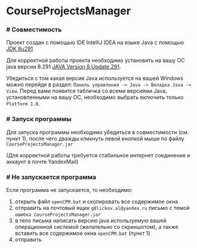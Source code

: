 # CourseProjectsManager

### # Совместимость

Проект создан с помощью IDE IntelliJ IDEA на языке Java с помощью 
[JDK 8u291](https://www.oracle.com/java/technologies/javase/javase-jdk8-downloads.html)

Для корректной работы проекта необходимо установить на вашу ОС java версии 8.291
[JAVA Version 8 Update 291](https://www.java.com/download/ie_manual.jsp).

Убедиться с том какая версия Java используется на вашей Windows можно перейдя в раздел:
`Панель управления -> Java -> Вкладка Java -> View`. 
Перед вами появится табличка со всеми версиями Java, установленными на вашу ОС, 
необходимо выбрать включить только `Platform 1.8`.

### # Запуск программы

Для запуска программы необходимо убедиться в совместимости (см. пункт 1),
после чего дважды кликнуть левой кнопкой мыши по файлу `CourseProjectsManager.jar`

(Для корректной работы требуется стабильное интернет соединение и аккаунт в почте YandexMail)

### # Не запускается программа

Если программа не запускается, то необходимо:
1. открыть файл `openCPM.bat` и скопировать все содержимое окна
2. отправить на почтовый ящик `g0lickov.al@yandex.ru` письмо с темой `ошибка CourseProjectsManager.jar`
3. в тело письма написать версию java используемую вашей операционной системой (желательно со скриншотом),
а также вставить все содержимое окна `openCPM.bat` (пункт 1)
4. отправить
